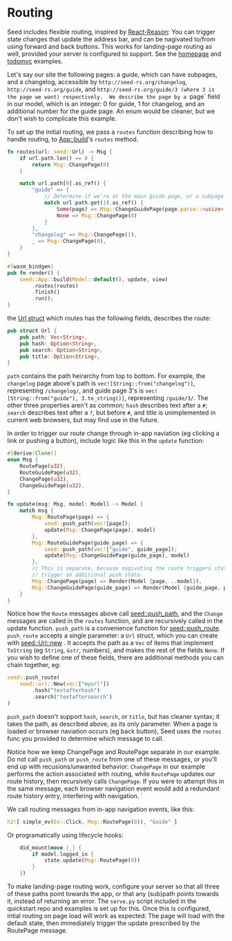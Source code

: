 # Routing
Seed includes flexible routing, inspired by 
[React-Reason](https://github.com/reasonml/reason-react/blob/master/docs/router.md): 
You can trigger state changes that update the address bar,
 and can be nagivated to/from using forward and back buttons. This works for landing-page
routing as well, provided your server is configured to support. See the
 [homepage](https://github.com/David-OConnor/seed/tree/master/examples/homepage) and
[todomvc](https://github.com/David-OConnor/seed/tree/master/examples/todomvc) examples.
  
Let's say our site the following pages:
a guide, which can have subpages, and a changelog, accessible by `http://seed-rs.org/changelog`,
`http://seed-rs.org/guide`, and `http://seed-rs.org/guide/3 (where 3 is the page we want) respectively. 
We describe the page by a `page`
field in our model, which is an integer: 0 for guide, 1 for changelog, and an additional
number for the guide page. An enum would be cleaner, but we don't wish to complicate this example.

To set up the initial routing, we pass a `routes` function describing how to handle
routing, to [App::build](https://docs.rs/seed/0.2.5/seed/struct.App.html#method.build)'s 
`routes` method.
```rust
fn routes(url: seed::Url) -> Msg {
    if url.path.len() == 0 {
        return Msg::ChangePage(0)
    }

    match url.path[0].as_ref() {
        "guide" => {
            // Determine if we're at the main guide page, or a subpage
            match url.path.get(1).as_ref() {
                Some(page) => Msg::ChangeGuidePage(page.parse::<usize>().unwrap()),
                None => Msg::ChangePage(0)
            }
        },
        "changelog" => Msg::ChangePage(1),
        _ => Msg::ChangePage(0),
    }
}

#[wasm_bindgen]
pub fn render() {
    seed::App::build(Model::default(), update, view)
        .routes(routes)
        .finish()
        .run();
}
```
the [Url struct](https://docs.rs/seed/0.2.4/seed/routing/struct.Url.html)
which routes has the following fields, describes the route:
```rust
pub struct Url {
    pub path: Vec<String>,
    pub hash: Option<String>,
    pub search: Option<String>,
    pub title: Option<String>,
}
```
`path` contains the path heirarchy from top to bottom. For example, the `changelog` page above's path
is `vec![String::from("changelog")]`, representing `/changelog/`, and guide page 3's is 
`vec![String::from("guide"), 3.to_string()]`, representing `/guide/3/`.
The other three properties aren't as common; `hash` describes text after a `#`; `search` describes
text after a `?`, but before `#`, and title is unimplemented in current web browsers, but may
find use in the future.

In order to trigger our route change through in-app naviation (eg clicking a link or pushing a button), include
logic like this in the `update` function:
```rust
#[derive(Clone)]
enum Msg {
    RoutePage(u32),
    RouteGuidePage(u32),
    ChangePage(u32),
    ChangeGuidePage(u32),
}

fn update(msg: Msg, model: Model) -> Model {
    match msg {
        Msg::RoutePage(page) => {
            seed::push_path(vec![page]);
            update(Msg::ChangePage(page), model)
        },
        Msg::RouteGuidePage(guide_page) => {
            seed::push_path(vec!["guide", guide_page]);
            update(Msg::ChangeGuidePage(guide_page), model)
        },
        // This is separate, because nagivating the route triggers state updates, which would
        // trigger an additional push state.
        Msg::ChangePage(page) => Render(Model {page, ..model}),
        Msg::ChangeGuidePage(guide_page) => Render(Model {guide_page, page: Page::Guide, ..model}),
    }
}
```

Notice how the `Route` messages above call [seed::push_path](https://docs.rs/seed/0.2.5/seed/routing/fn.push_path.html), 
and the `Change` messages are called in the `routes` function, and are recursively called in the
update function. `push_path` is a convenience function for 
[seed::push_route](https://docs.rs/seed/0.1.8/seed/routing/fn.push_route.html).
`push_route` accepts a single parameter: a `Url` struct, which you can create with
 [seed::Url::new](https://docs.rs/seed/0.2.5/seed/routing/struct.Url.html#method.new) .  It
accepts the path as a `Vec` of items that implement `ToString` (eg `String`, `&str`, numbers),
and makes the rest of the fields `None`. If you wish to define one of these fields, there are additional
methods you can chain together, eg: 

```rust
seed::push_route(
    seed::url::New(vec!["myurl"])
        .hash("textafterhash")
        .search("textaftersearch")
)
```

`push_path` doesn't support `hash`, `search`, or `title`, but has cleaner syntax; it takes the path,
as described above, as its only parameter. 
When a page is loaded or browser naviation occurs (eg back button), Seed uses the `routes`
func you provided to determine which message to call. 

Notice how we keep ChangePage and RoutePage separate in our example. Do not
call `push_path` or `push_route` from one of these messages, or you'll end up with recusions/unwanted behavior:
 `ChangePage` in our example performs
the action associated with routing, while `RoutePage` updates our route history, then
recursively calls `ChangePage`. If you were to attempt this in the same message, each
browser navigation event would add a redundant route history entry, interfering with navigation. `

We call routing messages from in-app navigation events, like this:

```rust
h2![ simple_ev(Ev::Click, Msg::RoutePage(0)), "Guide" ]
```

Or programatically using lifecycle hooks:

```rust
    did_mount(move |_| {
        if model.logged_in {
            state.update(Msg::RoutePage(0))
        }
    })
```

To make landing-page routing work, configure your server so that all three of these paths point towards the app,
or that any (sub)path points towards it, instead of returning an error. The `serve.py` script
included in the quickstart repo and examples is set up for this. Once this is configured, intial 
routing on page load will work as expected: The page will load with the default state, then immediately 
trigger the update prescribed by the RoutePage message.
